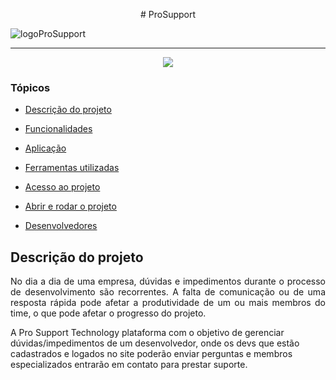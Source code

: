 <p align="center">
# ProSupport

![logoProSupport](https://avatars.githubusercontent.com/u/116978611?s=400&u=c5a5a4e8fb6f34d1d505e8ff934539a8437453de&v=4)
</p>

<hr>

<p align="center">
   <img src="http://img.shields.io/static/v1?label=STATUS&message=EM%20DESENVOLVIMENTO&color=RED&style=for-the-badge" #vitrinedev/>
</p>

### Tópicos 

- [Descrição do projeto](#descrição-do-projeto)

- [Funcionalidades](#funcionalidades)

- [Aplicação](#aplicação)

- [Ferramentas utilizadas](#ferramentas-utilizadas)

- [Acesso ao projeto](#acesso-ao-projeto)

- [Abrir e rodar o projeto](#abrir-e-rodar-o-projeto)

- [Desenvolvedores](#desenvolvedores)

## Descrição do projeto 

<p align="justify">
 No dia a dia de uma empresa, dúvidas e impedimentos durante o processo de desenvolvimento são recorrentes. A falta de comunicação ou de uma resposta rápida pode afetar a produtividade de um ou mais membros do time, o que pode afetar o progresso do projeto.

A Pro Support Technology plataforma com o objetivo de gerenciar dúvidas/impedimentos de um desenvolvedor, onde os devs que estão cadastrados e logados no site poderão enviar perguntas e membros especializados entrarão em contato para prestar suporte.
  
</p>
